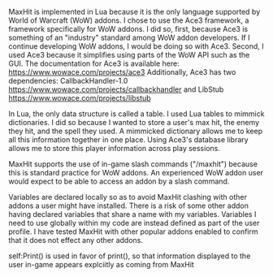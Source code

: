 MaxHit is implemented in Lua because it is the only language supported by World of Warcraft (WoW) addons.
I chose to use the Ace3 framework, a framework specifically for WoW addons. 
I did so, first, because Ace3 is something of an "industry" standard among WoW addon developers.
If I continue developing WoW addons, I would be doing so with Ace3. 
Second, I used Ace3 because it simplifies using parts of the WoW API such as the GUI.
The documentation for Ace3 is available here: https://www.wowace.com/projects/ace3
Additionally, Ace3 has two dependencies: CallbackHandler-1.0 https://www.wowace.com/projects/callbackhandler and LibStub https://www.wowace.com/projects/libstub

In Lua, the only data structure is called a table. 
I used Lua tables to mimmick dictionaries. I did so because I wanted to store a user's max hit, the enemy they hit, and the spell they used.
A mimmicked dictionary allows me to keep all this information together in one place. 
Using Ace3's database library allows me to store this player information across play sessions. 

MaxHit supports the use of in-game slash commands ("/maxhit") because this is standard practice for WoW addons.
An experienced WoW addon user would expect to be able to access an addon by a slash command. 

Variables are declared locally so as to avoid MaxHit clashing with other addons a user might have installed.
There is a risk of some other addon having declared variables that share a name with my variables.
Variables I need to use globally within my code are instead defined as part of the user profile. 
I have tested MaxHit with other popular addons enabled to confirm that it does not effect any other addons.

self:Print() is used in favor of print(), so that information displayed to the user in-game appears explciitly as coming from MaxHit

